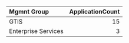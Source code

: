 | Mgmnt Group         |   ApplicationCount |
|:--------------------|-------------------:|
| GTIS                |                 15 |
| Enterprise Services |                  3 |
